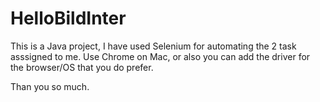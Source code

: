 # HelloBildInter

This is a Java project, I have used Selenium for automating the 2 task asssigned to me.
Use Chrome on Mac, or also you can add the driver for the browser/OS that you do prefer.

Than you so much.
